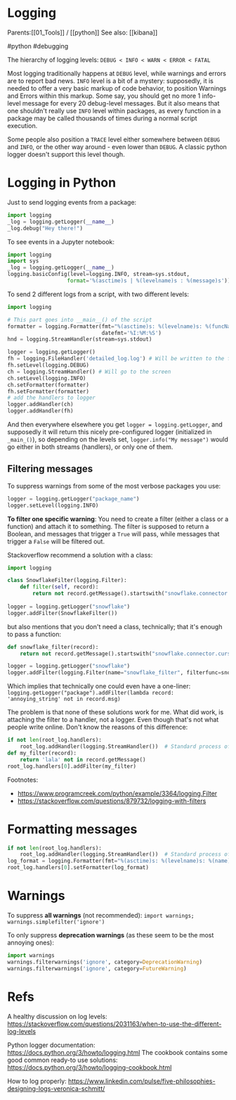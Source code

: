 # Logging

Parents:[[01_Tools]] / [[python]]
See also: [[kibana]]

#python #debugging


The hierarchy of logging levels: `DEBUG < INFO < WARN < ERROR < FATAL`

Most logging traditionally happens at `DEBUG` level, while warnings and errors are to report bad news. `INFO` level is a bit of a mystery: supposedly, it is needed to offer a very basic markup of code behavior, to position Warnings and Errors within this markup. Some say, you should get no more 1 info-level message for every 20 debug-level messages. But it also means that one shouldn't really use `INFO` level within packages, as every function in a package may be called thousands of times during a normal script execution.

Some people also position a `TRACE` level either somewhere between `DEBUG` and `INFO`, or the other way around - even lower than `DEBUG`. A classic python logger doesn't support this level though.

# Logging in Python

Just to send logging events from a package:
```python
import logging
_log = logging.getLogger(__name__)
_log.debug("Hey there!")
```

To see events in a Jupyter notebook:
```python
import logging
import sys
_log = logging.getLogger(__name__)
logging.basicConfig(level=logging.INFO, stream=sys.stdout,
                   format='%(asctime)s | %(levelname)s : %(message)s'))
```

To send 2 different logs from a script, with two different levels:
```python
import logging

# This part goes into __main__() of the script
formatter = logging.Formatter(fmt="%(asctime)s: %(levelname)s: %(funcName)s: %(message)s",
                              datefmt='%I:%M:%S')
hnd = logging.StreamHandler(stream=sys.stdout)

logger = logging.getLogger()
fh = logging.FileHandler('detailed_log.log') # Will be written to the file
fh.setLevel(logging.DEBUG)
ch = logging.StreamHandler() # Will go to the screen
ch.setLevel(logging.INFO)
ch.setFormatter(formatter)
fh.setFormatter(formatter)
# add the handlers to logger
logger.addHandler(ch)
logger.addHandler(fh)
```

And then everywhere elsewhere you get `logger = logging.getLogger`, and supposedly it will return this nicely pre-configured logger (initialized in `_main_()`), so depending on the levels set, `logger.info("My message")` would go either in both streams (handlers), or only one of them.

## Filtering messages

To suppress warnings from some of the most verbose packages you use:
```python
logger = logging.getLogger("package_name")
logger.setLevel(logging.INFO)
```

**To filter one specific warning**: You need to create a filter (either a class or a function) and attach it to something. The filter is supposed to return a Boolean, and messages that trigger a `True` will pass, while messages that trigger a `False` will be filtered out.

Stackoverflow recommend a solution with a class:
```python
import logging

class SnowflakeFilter(logging.Filter):
    def filter(self, record): 
        return not record.getMessage().startswith("snowflake.connector.cursor: query execution done") 
    
logger = logging.getLogger("snowflake") 
logger.addFilter(SnowflakeFilter())
```

but also mentions that you don't need a class, technically; that it's enough to pass a function:
```python
def snowflake_filter(record): 
    return not record.getMessage().startswith("snowflake.connector.cursor: query execution done") 

logger = logging.getLogger("snowflake")
logger.addFilter(logging.Filter(name="snowflake_filter", filterfunc=snowflake_filter))
```

Which implies that technically one could even have a one-liner:
`logging.getLogger("package").addFilter(lambda record: 'annoying_string' not in record.msg)`

The problem is that none of these solutions work for me. What did work, is attaching the filter to a handler, not a logger. Even though that's not what people write online. Don't know the reasons of this difference:

```python
if not len(root_log.handlers):  
    root_log.addHandler(logging.StreamHandler())  # Standard process of handler creation
def my_filter(record):
    return 'lala' not in record.getMessage()
root_log.handlers[0].addFilter(my_filter)
```
Footnotes:
* https://www.programcreek.com/python/example/3364/logging.Filter
* https://stackoverflow.com/questions/879732/logging-with-filters 

# Formatting messages

```python
if not len(root_log.handlers):  
    root_log.addHandler(logging.StreamHandler())  # Standard process of handler creation
log_format = logging.Formatter(fmt="%(asctime)s: %(levelname)s: %(name)s: %(message)s")
root_log.handlers[0].setFormatter(log_format)     
```

# Warnings

To suppress **all warnings** (not recommended):
`import warnings; warnings.simplefilter('ignore')`

To only suppress **deprecation warnings** (as these seem to be the most annoying ones):
```python
import warnings
warnings.filterwarnings('ignore', category=DeprecationWarning)
warnings.filterwarnings('ignore', category=FutureWarning)
```

# Refs

A healthy discussion on log levels:
https://stackoverflow.com/questions/2031163/when-to-use-the-different-log-levels

Python logger documentation:
https://docs.python.org/3/howto/logging.html
The cookbook contains some good common ready-to use solutions:
https://docs.python.org/3/howto/logging-cookbook.html

How to log properly:
https://www.linkedin.com/pulse/five-philosophies-designing-logs-veronica-schmitt/